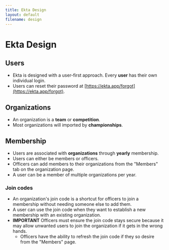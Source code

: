 ```yaml
---
title: Ekta Design
layout: default
filename: design
---
```


# Ekta Design

## Users

- Ekta is designed with a user-first approach. Every **user** has their own individual login.
- Users can reset their password at [https://ekta.app/forgot](https://ekta.app/forgot).

## Organizations

- An organization is a **team** or **competition**.
- Most organizations will imported by **championships**.

## Membership

- Users are associated with **organizations** through **yearly** membership.
- Users can either be members or officers.
- Officers can add members to their organizations from the "Members" tab on the organization page.
- A user can be a member of multiple organizations per year.

### Join codes

- An organization's join code is a shortcut for officers to join a membership without needing someone else to add them.
- A user can use the join code when they want to establish a new membership with an existing organization.
- **IMPORTANT** Officers must ensure the join code stays secure because it may allow unwanted users to join the organization if it gets in the wrong hands.
  - Officers have the ability to refresh the join code if they so desire from the "Members" page.
